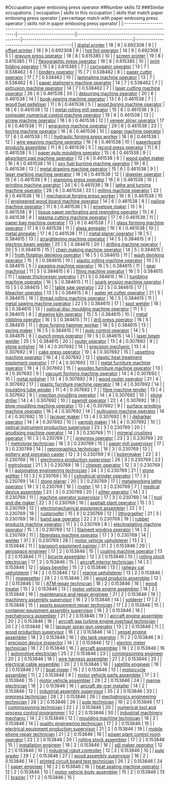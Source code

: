 #Occupation paper embosing press operator
##Number skills 13
###Similar occupations:
| occupation                                                                                            |   skills in this occupation |   skills that match paper embosing press operator |   percentage match with paper embosing press operator |   skills not in paper embosing press operator |
|:------------------------------------------------------------------------------------------------------|----------------------------:|--------------------------------------------------:|------------------------------------------------------:|----------------------------------------------:|
| [digital printer](digital_printer.md)                                                                 |                          18 |                                                 9 |                                              0.692308 |                                             9 |
| [offset printer](offset_printer.md)                                                                   |                          18 |                                                 9 |                                              0.692308 |                                             9 |
| [hot foil operator](hot_foil_operator.md)                                                             |                          14 |                                                 9 |                                              0.692308 |                                             5 |
| [gravure press operator](gravure_press_operator.md)                                                   |                          18 |                                                 8 |                                              0.615385 |                                            10 |
| [screen printer](screen_printer.md)                                                                   |                          19 |                                                 8 |                                              0.615385 |                                            11 |
| [flexographic press operator](flexographic_press_operator.md)                                         |                          18 |                                                 8 |                                              0.615385 |                                            10 |
| [print folding operator](print_folding_operator.md)                                                   |                          15 |                                                 8 |                                              0.615385 |                                             7 |
| [corrugator operator](corrugator_operator.md)                                                         |                          13 |                                                 7 |                                              0.538462 |                                             6 |
| [bindery operator](bindery_operator.md)                                                               |                          15 |                                                 7 |                                              0.538462 |                                             8 |
| [paper cutter operator](paper_cutter_operator.md)                                                     |                          17 |                                                 7 |                                              0.538462 |                                            10 |
| [laminating machine operator](laminating_machine_operator.md)                                         |                          13 |                                                 7 |                                              0.538462 |                                             6 |
| [paper stationery machine operator](paper_stationery_machine_operator.md)                             |                          14 |                                                 7 |                                              0.538462 |                                             7 |
| [extrusion machine operator](extrusion_machine_operator.md)                                           |                          14 |                                                 7 |                                              0.538462 |                                             7 |
| [laser cutting machine operator](laser_cutting_machine_operator.md)                                   |                          26 |                                                 6 |                                              0.461538 |                                            20 |
| [deburring machine operator](deburring_machine_operator.md)                                           |                          20 |                                                 6 |                                              0.461538 |                                            14 |
| [book-sewing machine operator](book-sewing_machine_operator.md)                                       |                          13 |                                                 6 |                                              0.461538 |                                             7 |
| [wood fuel pelletiser](wood_fuel_pelletiser.md)                                                       |                          11 |                                                 6 |                                              0.461538 |                                             5 |
| [wood boring machine operator](wood_boring_machine_operator.md)                                       |                          18 |                                                 6 |                                              0.461538 |                                            12 |
| [metal rolling mill operator](metal_rolling_mill_operator.md)                                         |                          15 |                                                 6 |                                              0.461538 |                                             9 |
| [computer numerical control machine operator](computer_numerical_control_machine_operator.md)         |                          19 |                                                 6 |                                              0.461538 |                                            13 |
| [screw machine operator](screw_machine_operator.md)                                                   |                          18 |                                                 6 |                                              0.461538 |                                            12 |
| [veneer slicer operator](veneer_slicer_operator.md)                                                   |                          17 |                                                 6 |                                              0.461538 |                                            11 |
| [engraving machine operator](engraving_machine_operator.md)                                           |                          29 |                                                 6 |                                              0.461538 |                                            23 |
| [boring machine operator](boring_machine_operator.md)                                                 |                          16 |                                                 6 |                                              0.461538 |                                            10 |
| [paper machine operator](paper_machine_operator.md)                                                   |                          17 |                                                 6 |                                              0.461538 |                                            11 |
| [hydraulic forging press worker](hydraulic_forging_press_worker.md)                                   |                          18 |                                                 6 |                                              0.461538 |                                            12 |
| [wire weaving machine operator](wire_weaving_machine_operator.md)                                     |                          16 |                                                 6 |                                              0.461538 |                                            10 |
| [paperboard products assembler](paperboard_products_assembler.md)                                     |                          11 |                                                 6 |                                              0.461538 |                                             5 |
| [record press operator](record_press_operator.md)                                                     |                          11 |                                                 6 |                                              0.461538 |                                             5 |
| [paper pulp moulding operator](paper_pulp_moulding_operator.md)                                       |                          15 |                                                 6 |                                              0.461538 |                                             9 |
| [absorbent pad machine operator](absorbent_pad_machine_operator.md)                                   |                          12 |                                                 6 |                                              0.461538 |                                             6 |
| [wood pallet maker](wood_pallet_maker.md)                                                             |                          16 |                                                 6 |                                              0.461538 |                                            10 |
| [oxy fuel burning machine operator](oxy_fuel_burning_machine_operator.md)                             |                          19 |                                                 6 |                                              0.461538 |                                            13 |
| [metal drawing machine operator](metal_drawing_machine_operator.md)                                   |                          15 |                                                 6 |                                              0.461538 |                                             9 |
| [laser marking machine operator](laser_marking_machine_operator.md)                                   |                          18 |                                                 6 |                                              0.461538 |                                            12 |
| [digester operator](digester_operator.md)                                                             |                          15 |                                                 6 |                                              0.461538 |                                             9 |
| [stamping press operator](stamping_press_operator.md)                                                 |                          16 |                                                 6 |                                              0.461538 |                                            10 |
| [grinding machine operator](grinding_machine_operator.md)                                             |                          24 |                                                 6 |                                              0.461538 |                                            18 |
| [lathe and turning machine operator](lathe_and_turning_machine_operator.md)                           |                          28 |                                                 6 |                                              0.461538 |                                            22 |
| [milling machine operator](milling_machine_operator.md)                                               |                          22 |                                                 6 |                                              0.461538 |                                            16 |
| [mechanical forging press worker](mechanical_forging_press_worker.md)                                 |                          16 |                                                 6 |                                              0.461538 |                                            10 |
| [engineered wood board machine operator](engineered_wood_board_machine_operator.md)                   |                          14 |                                                 6 |                                              0.461538 |                                             8 |
| [nailing machine operator](nailing_machine_operator.md)                                               |                          11 |                                                 6 |                                              0.461538 |                                             5 |
| [envelope maker](envelope_maker.md)                                                                   |                          15 |                                                 6 |                                              0.461538 |                                             9 |
| [tissue paper perforating and rewinding operator](tissue_paper_perforating_and_rewinding_operator.md) |                          15 |                                                 6 |                                              0.461538 |                                             9 |
| [plasma cutting machine operator](plasma_cutting_machine_operator.md)                                 |                          17 |                                                 6 |                                              0.461538 |                                            11 |
| [paper bag machine operator](paper_bag_machine_operator.md)                                           |                          13 |                                                 6 |                                              0.461538 |                                             7 |
| [glass forming machine operator](glass_forming_machine_operator.md)                                   |                          17 |                                                 6 |                                              0.461538 |                                            11 |
| [glass annealer](glass_annealer.md)                                                                   |                          16 |                                                 6 |                                              0.461538 |                                            10 |
| [metal annealer](metal_annealer.md)                                                                   |                          17 |                                                 6 |                                              0.461538 |                                            11 |
| [metal planer operator](metal_planer_operator.md)                                                     |                          18 |                                                 5 |                                              0.384615 |                                            13 |
| [straightening machine operator](straightening_machine_operator.md)                                   |                          14 |                                                 5 |                                              0.384615 |                                             9 |
| [electron beam welder](electron_beam_welder.md)                                                       |                          25 |                                                 5 |                                              0.384615 |                                            20 |
| [drilling machine operator](drilling_machine_operator.md)                                             |                          20 |                                                 5 |                                              0.384615 |                                            15 |
| [chain making machine operator](chain_making_machine_operator.md)                                     |                          14 |                                                 5 |                                              0.384615 |                                             9 |
| [froth flotation deinking operator](froth_flotation_deinking_operator.md)                             |                          16 |                                                 5 |                                              0.384615 |                                            11 |
| [wash deinking operator](wash_deinking_operator.md)                                                   |                          15 |                                                 5 |                                              0.384615 |                                            10 |
| [plastic rolling machine operator](plastic_rolling_machine_operator.md)                               |                          10 |                                                 5 |                                              0.384615 |                                             5 |
| [swaging machine operator](swaging_machine_operator.md)                                               |                          16 |                                                 5 |                                              0.384615 |                                            11 |
| [gear machinist](gear_machinist.md)                                                                   |                          11 |                                                 5 |                                              0.384615 |                                             6 |
| [filing machine operator](filing_machine_operator.md)                                                 |                          16 |                                                 5 |                                              0.384615 |                                            11 |
| [planer thicknesser operator](planer_thicknesser_operator.md)                                         |                          21 |                                                 5 |                                              0.384615 |                                            16 |
| [tumbling machine operator](tumbling_machine_operator.md)                                             |                          16 |                                                 5 |                                              0.384615 |                                            11 |
| [spark erosion machine operator](spark_erosion_machine_operator.md)                                   |                          15 |                                                 5 |                                              0.384615 |                                            10 |
| [table saw operator](table_saw_operator.md)                                                           |                          22 |                                                 5 |                                              0.384615 |                                            17 |
| [bleacher operator](bleacher_operator.md)                                                             |                          13 |                                                 5 |                                              0.384615 |                                             8 |
| [water jet cutter operator](water_jet_cutter_operator.md)                                             |                          21 |                                                 5 |                                              0.384615 |                                            16 |
| [thread rolling machine operator](thread_rolling_machine_operator.md)                                 |                          16 |                                                 5 |                                              0.384615 |                                            11 |
| [metal sawing machine operator](metal_sawing_machine_operator.md)                                     |                          22 |                                                 5 |                                              0.384615 |                                            17 |
| [spot welder](spot_welder.md)                                                                         |                          18 |                                                 5 |                                              0.384615 |                                            13 |
| [optical disc moulding machine operator](optical_disc_moulding_machine_operator.md)                   |                          11 |                                                 5 |                                              0.384615 |                                             6 |
| [drawing kiln operator](drawing_kiln_operator.md)                                                     |                          15 |                                                 5 |                                              0.384615 |                                            10 |
| [metal nibbling operator](metal_nibbling_operator.md)                                                 |                          16 |                                                 5 |                                              0.384615 |                                            11 |
| [drill press operator](drill_press_operator.md)                                                       |                          16 |                                                 5 |                                              0.384615 |                                            11 |
| [drop forging hammer worker](drop_forging_hammer_worker.md)                                           |                          18 |                                                 5 |                                              0.384615 |                                            13 |
| [spring maker](spring_maker.md)                                                                       |                          16 |                                                 5 |                                              0.384615 |                                            11 |
| [pulp control operator](pulp_control_operator.md)                                                     |                          14 |                                                 5 |                                              0.384615 |                                             9 |
| [punch press operator](punch_press_operator.md)                                                       |                          19 |                                                 5 |                                              0.384615 |                                            14 |
| [laser beam welder](laser_beam_welder.md)                                                             |                          25 |                                                 5 |                                              0.384615 |                                            20 |
| [router operator](router_operator.md)                                                                 |                          13 |                                                 4 |                                              0.307692 |                                             9 |
| [stone polisher](stone_polisher.md)                                                                   |                          18 |                                                 4 |                                              0.307692 |                                            14 |
| [precision mechanic](precision_mechanic.md)                                                           |                          13 |                                                 4 |                                              0.307692 |                                             9 |
| [cake press operator](cake_press_operator.md)                                                         |                          19 |                                                 4 |                                              0.307692 |                                            15 |
| [upsetting machine operator](upsetting_machine_operator.md)                                           |                          16 |                                                 4 |                                              0.307692 |                                            12 |
| [plastic heat treatment equipment operator](plastic_heat_treatment_equipment_operator.md)             |                          17 |                                                 4 |                                              0.307692 |                                            13 |
| [metal furniture machine operator](metal_furniture_machine_operator.md)                               |                          19 |                                                 4 |                                              0.307692 |                                            15 |
| [wooden furniture machine operator](wooden_furniture_machine_operator.md)                             |                          13 |                                                 4 |                                              0.307692 |                                             9 |
| [vacuum forming machine operator](vacuum_forming_machine_operator.md)                                 |                          14 |                                                 4 |                                              0.307692 |                                            10 |
| [metal polisher](metal_polisher.md)                                                                   |                          13 |                                                 4 |                                              0.307692 |                                             9 |
| [wood router operator](wood_router_operator.md)                                                       |                          21 |                                                 4 |                                              0.307692 |                                            17 |
| [plastic furniture machine operator](plastic_furniture_machine_operator.md)                           |                          18 |                                                 4 |                                              0.307692 |                                            14 |
| [insulating tube winder](insulating_tube_winder.md)                                                   |                          11 |                                                 4 |                                              0.307692 |                                             7 |
| [fibre machine tender](fibre_machine_tender.md)                                                       |                          13 |                                                 4 |                                              0.307692 |                                             9 |
| [injection moulding operator](injection_moulding_operator.md)                                         |                          14 |                                                 4 |                                              0.307692 |                                            10 |
| [stone driller](stone_driller.md)                                                                     |                          14 |                                                 4 |                                              0.307692 |                                            10 |
| [sawmill operator](sawmill_operator.md)                                                               |                          22 |                                                 4 |                                              0.307692 |                                            18 |
| [blow moulding machine operator](blow_moulding_machine_operator.md)                                   |                          13 |                                                 4 |                                              0.307692 |                                             9 |
| [surface grinding machine operator](surface_grinding_machine_operator.md)                             |                          18 |                                                 4 |                                              0.307692 |                                            14 |
| [pultrusion machine operator](pultrusion_machine_operator.md)                                         |                          14 |                                                 4 |                                              0.307692 |                                            10 |
| [lacquer maker](lacquer_maker.md)                                                                     |                          13 |                                                 4 |                                              0.307692 |                                             9 |
| [debarker operator](debarker_operator.md)                                                             |                          14 |                                                 4 |                                              0.307692 |                                            10 |
| [varnish maker](varnish_maker.md)                                                                     |                          14 |                                                 4 |                                              0.307692 |                                            10 |
| [optical instrument production supervisor](optical_instrument_production_supervisor.md)               |                          23 |                                                 3 |                                              0.230769 |                                            20 |
| [anodising machine operator](anodising_machine_operator.md)                                           |                          14 |                                                 3 |                                              0.230769 |                                            11 |
| [mineral crushing operator](mineral_crushing_operator.md)                                             |                          10 |                                                 3 |                                              0.230769 |                                             7 |
| [prepress operator](prepress_operator.md)                                                             |                          23 |                                                 3 |                                              0.230769 |                                            20 |
| [metrology technician](metrology_technician.md)                                                       |                          18 |                                                 3 |                                              0.230769 |                                            15 |
| [paper mill supervisor](paper_mill_supervisor.md)                                                     |                          17 |                                                 3 |                                              0.230769 |                                            14 |
| [reprographics technician](reprographics_technician.md)                                               |                          16 |                                                 3 |                                              0.230769 |                                            13 |
| [pottery and porcelain caster](pottery_and_porcelain_caster.md)                                       |                          12 |                                                 3 |                                              0.230769 |                                             9 |
| [boilermaker](boilermaker.md)                                                                         |                          22 |                                                 3 |                                              0.230769 |                                            19 |
| [electronics production supervisor](electronics_production_supervisor.md)                             |                          26 |                                                 3 |                                              0.230769 |                                            23 |
| [metrologist](metrologist.md)                                                                         |                          21 |                                                 3 |                                              0.230769 |                                            18 |
| [chipper operator](chipper_operator.md)                                                               |                          12 |                                                 3 |                                              0.230769 |                                             9 |
| [automation engineering technician](automation_engineering_technician.md)                             |                          24 |                                                 3 |                                              0.230769 |                                            21 |
| [stone splitter](stone_splitter.md)                                                                   |                          13 |                                                 3 |                                              0.230769 |                                            10 |
| [cylindrical grinder operator](cylindrical_grinder_operator.md)                                       |                          17 |                                                 3 |                                              0.230769 |                                            14 |
| [stone planer](stone_planer.md)                                                                       |                          20 |                                                 3 |                                              0.230769 |                                            17 |
| [metalworking lathe operator](metalworking_lathe_operator.md)                                         |                          19 |                                                 3 |                                              0.230769 |                                            16 |
| [riveter](riveter.md)                                                                                 |                          10 |                                                 3 |                                              0.230769 |                                             7 |
| [medical device assembler](medical_device_assembler.md)                                               |                          23 |                                                 3 |                                              0.230769 |                                            20 |
| [slitter operator](slitter_operator.md)                                                               |                          14 |                                                 3 |                                              0.230769 |                                            11 |
| [machine operator supervisor](machine_operator_supervisor.md)                                         |                          17 |                                                 3 |                                              0.230769 |                                            14 |
| [tool and die maker](tool_and_die_maker.md)                                                           |                          22 |                                                 3 |                                              0.230769 |                                            19 |
| [asphalt plant operator](asphalt_plant_operator.md)                                                   |                          15 |                                                 3 |                                              0.230769 |                                            12 |
| [electromechanical equipment assembler](electromechanical_equipment_assembler.md)                     |                          22 |                                                 3 |                                              0.230769 |                                            19 |
| [rustproofer](rustproofer.md)                                                                         |                          15 |                                                 3 |                                              0.230769 |                                            12 |
| [lithographer](lithographer.md)                                                                       |                          21 |                                                 3 |                                              0.230769 |                                            18 |
| [band saw operator](band_saw_operator.md)                                                             |                          22 |                                                 3 |                                              0.230769 |                                            19 |
| [rubber products machine operator](rubber_products_machine_operator.md)                               |                          11 |                                                 3 |                                              0.230769 |                                             8 |
| [electroplating machine operator](electroplating_machine_operator.md)                                 |                          15 |                                                 3 |                                              0.230769 |                                            12 |
| [filament winding operator](filament_winding_operator.md)                                             |                          14 |                                                 3 |                                              0.230769 |                                            11 |
| [fibreglass machine operator](fibreglass_machine_operator.md)                                         |                          17 |                                                 3 |                                              0.230769 |                                            14 |
| [welder](welder.md)                                                                                   |                          31 |                                                 3 |                                              0.230769 |                                            28 |
| [motor vehicle upholsterer](motor_vehicle_upholsterer.md)                                             |                          13 |                                                 2 |                                              0.153846 |                                            11 |
| [transport equipment painter](transport_equipment_painter.md)                                         |                          31 |                                                 2 |                                              0.153846 |                                            29 |
| [aerospace engineer](aerospace_engineer.md)                                                           |                          17 |                                                 2 |                                              0.153846 |                                            15 |
| [coating machine operator](coating_machine_operator.md)                                               |                          13 |                                                 2 |                                              0.153846 |                                            11 |
| [bicycle assembler](bicycle_assembler.md)                                                             |                          12 |                                                 2 |                                              0.153846 |                                            10 |
| [rolling stock electrician](rolling_stock_electrician.md)                                             |                          17 |                                                 2 |                                              0.153846 |                                            15 |
| [aircraft interior technician](aircraft_interior_technician.md)                                       |                          14 |                                                 2 |                                              0.153846 |                                            12 |
| [glass beveller](glass_beveller.md)                                                                   |                          15 |                                                 2 |                                              0.153846 |                                            13 |
| [railway car upholsterer](railway_car_upholsterer.md)                                                 |                          14 |                                                 2 |                                              0.153846 |                                            12 |
| [marine upholsterer](marine_upholsterer.md)                                                           |                          13 |                                                 2 |                                              0.153846 |                                            11 |
| [imagesetter](imagesetter.md)                                                                         |                          28 |                                                 2 |                                              0.153846 |                                            26 |
| [wood products assembler](wood_products_assembler.md)                                                 |                          12 |                                                 2 |                                              0.153846 |                                            10 |
| [ATM repair technician](ATM_repair_technician.md)                                                     |                          18 |                                                 2 |                                              0.153846 |                                            16 |
| [wood treater](wood_treater.md)                                                                       |                          15 |                                                 2 |                                              0.153846 |                                            13 |
| [motor vehicle engine assembler](motor_vehicle_engine_assembler.md)                                   |                          18 |                                                 2 |                                              0.153846 |                                            16 |
| [maintenance and repair engineer](maintenance_and_repair_engineer.md)                                 |                          21 |                                                 2 |                                              0.153846 |                                            19 |
| [machinery assembly supervisor](machinery_assembly_supervisor.md)                                     |                          16 |                                                 2 |                                              0.153846 |                                            14 |
| [solderer](solderer.md)                                                                               |                          17 |                                                 2 |                                              0.153846 |                                            15 |
| [sports equipment repair technician](sports_equipment_repair_technician.md)                           |                          17 |                                                 2 |                                              0.153846 |                                            15 |
| [container equipment assembly supervisor](container_equipment_assembly_supervisor.md)                 |                          18 |                                                 2 |                                              0.153846 |                                            16 |
| [mechatronics assembler](mechatronics_assembler.md)                                                   |                          21 |                                                 2 |                                              0.153846 |                                            19 |
| [aircraft engine assembler](aircraft_engine_assembler.md)                                             |                          20 |                                                 2 |                                              0.153846 |                                            18 |
| [aircraft gas turbine engine overhaul technician](aircraft_gas_turbine_engine_overhaul_technician.md) |                          20 |                                                 2 |                                              0.153846 |                                            18 |
| [lacquer spray gun operator](lacquer_spray_gun_operator.md)                                           |                          13 |                                                 2 |                                              0.153846 |                                            11 |
| [wood production supervisor](wood_production_supervisor.md)                                           |                          16 |                                                 2 |                                              0.153846 |                                            14 |
| [vessel engine assembler](vessel_engine_assembler.md)                                                 |                          18 |                                                 2 |                                              0.153846 |                                            16 |
| [dip tank operator](dip_tank_operator.md)                                                             |                          11 |                                                 2 |                                              0.153846 |                                             9 |
| [precision device inspector](precision_device_inspector.md)                                           |                          14 |                                                 2 |                                              0.153846 |                                            12 |
| [electric meter technician](electric_meter_technician.md)                                             |                          18 |                                                 2 |                                              0.153846 |                                            16 |
| [aircraft assembler](aircraft_assembler.md)                                                           |                          18 |                                                 2 |                                              0.153846 |                                            16 |
| [automotive electrician](automotive_electrician.md)                                                   |                          25 |                                                 2 |                                              0.153846 |                                            23 |
| [commissioning engineer](commissioning_engineer.md)                                                   |                          20 |                                                 2 |                                              0.153846 |                                            18 |
| [wire harness assembler](wire_harness_assembler.md)                                                   |                          27 |                                                 2 |                                              0.153846 |                                            25 |
| [electrical cable assembler](electrical_cable_assembler.md)                                           |                          20 |                                                 2 |                                              0.153846 |                                            18 |
| [satellite engineer](satellite_engineer.md)                                                           |                          19 |                                                 2 |                                              0.153846 |                                            17 |
| [boat rigger](boat_rigger.md)                                                                         |                          15 |                                                 2 |                                              0.153846 |                                            13 |
| [motorcycle assembler](motorcycle_assembler.md)                                                       |                          11 |                                                 2 |                                              0.153846 |                                             9 |
| [motor vehicle parts assembler](motor_vehicle_parts_assembler.md)                                     |                          17 |                                                 2 |                                              0.153846 |                                            15 |
| [motor vehicle assembler](motor_vehicle_assembler.md)                                                 |                          26 |                                                 2 |                                              0.153846 |                                            24 |
| [marine electrician](marine_electrician.md)                                                           |                          18 |                                                 2 |                                              0.153846 |                                            16 |
| [aircraft de-icer installer](aircraft_de-icer_installer.md)                                           |                          14 |                                                 2 |                                              0.153846 |                                            12 |
| [industrial assembly supervisor](industrial_assembly_supervisor.md)                                   |                          35 |                                                 2 |                                              0.153846 |                                            33 |
| [prepress technician](prepress_technician.md)                                                         |                          28 |                                                 2 |                                              0.153846 |                                            26 |
| [mechatronics engineering technician](mechatronics_engineering_technician.md)                         |                          28 |                                                 2 |                                              0.153846 |                                            26 |
| [pulp technician](pulp_technician.md)                                                                 |                          19 |                                                 2 |                                              0.153846 |                                            17 |
| [commissioning technician](commissioning_technician.md)                                               |                          22 |                                                 2 |                                              0.153846 |                                            20 |
| [numerical tool and process control programmer](numerical_tool_and_process_control_programmer.md)     |                          52 |                                                 2 |                                              0.153846 |                                            50 |
| [industrial machinery mechanic](industrial_machinery_mechanic.md)                                     |                          14 |                                                 2 |                                              0.153846 |                                            12 |
| [moulding machine technician](moulding_machine_technician.md)                                         |                          16 |                                                 2 |                                              0.153846 |                                            14 |
| [quality engineering technician](quality_engineering_technician.md)                                   |                          17 |                                                 2 |                                              0.153846 |                                            15 |
| [electrical equipment production supervisor](electrical_equipment_production_supervisor.md)           |                          21 |                                                 2 |                                              0.153846 |                                            19 |
| [mobile phone repair technician](mobile_phone_repair_technician.md)                                   |                          21 |                                                 2 |                                              0.153846 |                                            19 |
| [power plant control room operator](power_plant_control_room_operator.md)                             |                          22 |                                                 2 |                                              0.153846 |                                            20 |
| [rolling stock assembler](rolling_stock_assembler.md)                                                 |                          17 |                                                 2 |                                              0.153846 |                                            15 |
| [installation engineer](installation_engineer.md)                                                     |                          18 |                                                 2 |                                              0.153846 |                                            16 |
| [pill maker operator](pill_maker_operator.md)                                                         |                          12 |                                                 2 |                                              0.153846 |                                            10 |
| [industrial robot controller](industrial_robot_controller.md)                                         |                          12 |                                                 2 |                                              0.153846 |                                            10 |
| [pulp grader](pulp_grader.md)                                                                         |                          29 |                                                 2 |                                              0.153846 |                                            27 |
| [wood assembly supervisor](wood_assembly_supervisor.md)                                               |                          16 |                                                 2 |                                              0.153846 |                                            14 |
| [printed circuit board test technician](printed_circuit_board_test_technician.md)                     |                          26 |                                                 2 |                                              0.153846 |                                            24 |
| [paper engineer](paper_engineer.md)                                                                   |                          18 |                                                 2 |                                              0.153846 |                                            16 |
| [heat sealing machine operator](heat_sealing_machine_operator.md)                                     |                          12 |                                                 2 |                                              0.153846 |                                            10 |
| [motor vehicle body assembler](motor_vehicle_body_assembler.md)                                       |                          15 |                                                 2 |                                              0.153846 |                                            13 |
| [brazier](brazier.md)                                                                                 |                          17 |                                                 2 |                                              0.153846 |                                            15 |
